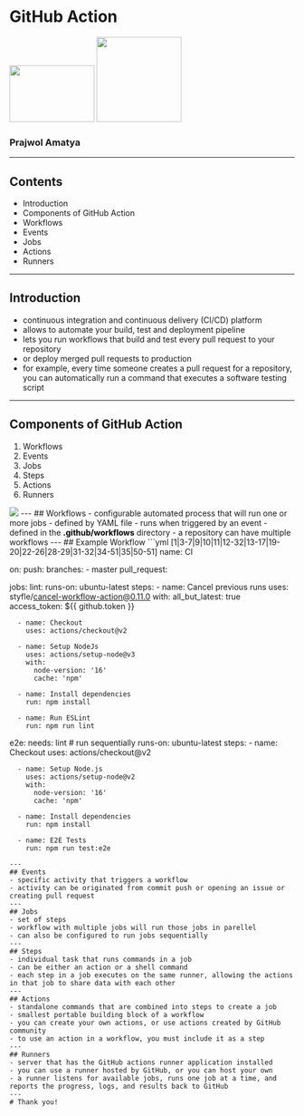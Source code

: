 # GitHub Action
<img src="https://1000logos.net/wp-content/uploads/2021/05/GitHub-logo.png" width="150" height="100">
<img src="https://avatars.githubusercontent.com/u/44036562?s=280&v=4" width="150" height="150">

### Prajwol Amatya
---
## Contents
- Introduction
- Components of GitHub Action
- Workflows
- Events
- Jobs
- Actions
- Runners
---
## Introduction
- continuous integration and continuous delivery (CI/CD) platform
- allows to automate your build, test and deployment pipeline
- lets you run workflows that build and test every pull request to your repository
- or deploy merged pull requests to production
- for example, every time someone creates a pull request for a repository, you can automatically run a command that executes a software testing script
---
## Components of GitHub Action
1. Workflows
2. Events
3. Jobs
4. Steps
5. Actions
6. Runners

<img src="https://cdn.hashnode.com/res/hashnode/image/upload/v1629613850021/Hzlju3ctU.png?auto=compress,format&format=webp">
---
## Workflows
- configurable automated process that will run one or more jobs
- defined by YAML file
- runs when triggered by an event
- defined in the <mark style="font-weight:bold;background:rgba(0,0,0,0);">.github/workflows</mark> directory
- a repository can have multiple workflows
---
## Example Workflow
```yml [1|3-7|9|10|11|12-32|13-17|19-20|22-26|28-29|31-32|34-51|35|50-51]
name: CI

on:
  push:
    branches:
      - master
  pull_request:

jobs:
  lint:
    runs-on: ubuntu-latest
    steps:
      - name: Cancel previous runs
        uses: styfle/cancel-workflow-action@0.11.0
        with:
          all_but_latest: true
          access_token: ${{ github.token }}

      - name: Checkout
        uses: actions/checkout@v2

      - name: Setup NodeJs
        uses: actions/setup-node@v3
        with:
          node-version: '16'
          cache: 'npm'

      - name: Install dependencies
        run: npm install

      - name: Run ESLint
        run: npm run lint

  e2e:
    needs: lint # run sequentially
    runs-on: ubuntu-latest
    steps:
      - name: Checkout
        uses: actions/checkout@v2

      - name: Setup Node.js
        uses: actions/setup-node@v2
        with:
          node-version: '16'
          cache: 'npm'

      - name: Install dependencies
        run: npm install

      - name: E2E Tests
        run: npm run test:e2e
```
---
## Events
- specific activity that triggers a workflow
- activity can be originated from commit push or opening an issue or creating pull request
---
## Jobs
- set of steps
- workflow with multiple jobs will run those jobs in parellel
- can also be configured to run jobs sequentially
---
## Steps
- individual task that runs commands in a job
- can be either an action or a shell command
- each step in a job executes on the same runner, allowing the actions in that job to share data with each other
---
## Actions
- standalone commands that are combined into steps to create a job
- smallest portable building block of a workflow
- you can create your own actions, or use actions created by GitHub community
- to use an action in a workflow, you must include it as a step
---
## Runners
- server that has the GitHub actions runner application installed
- you can use a runner hosted by GitHub, or you can host your own
- a runner listens for available jobs, runs one job at a time, and reports the progress, logs, and results back to GitHub
---
# Thank you!